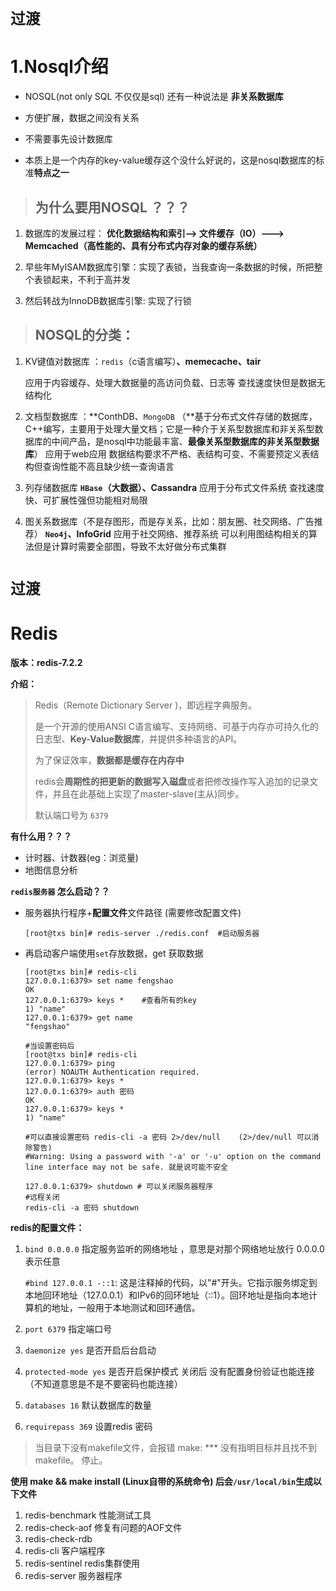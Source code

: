 # `过渡`

# 1.Nosql介绍

- NOSQL(not only SQL 不仅仅是sql) 还有一种说法是 **非关系数据库**

- 方便扩展，数据之间没有关系

- 不需要事先设计数据库

- 本质上是一个内存的key-value缓存这个没什么好说的，这是nosql数据库的标准**特点之一**

  

> ## 为什么要用NOSQL ？？？

1. 数据库的发展过程： **优化数据结构和索引--> 文件缓存（IO）---> Memcached（高性能的、具有分布式内存对象的缓存系统）**

2. 早些年MyISAM数据库引擎：实现了表锁，当我查询一条数据的时候，所把整个表锁起来，不利于高并发

3. 然后转战为InnoDB数据库引擎: 实现了行锁

   

> ## NOSQL的分类：

1. KV键值对数据库  ：`redis`（c语言编写）**、memecache、tair** 

   应用于内容缓存、处理大数据量的高访问负载、日志等
   查找速度快但是数据无结构化 

2. 文档型数据库 ：**ConthDB、`MongoDB` （**基于分布式文件存储的数据库，C++编写，主要用于处理大量文档；它是一种介于关系型数据库和非关系型数据库的中间产品，是nosql中功能最丰富、**最像关系型数据库的非关系型数据库**）
   应用于web应用
   数据结构要求不严格、表结构可变、不需要预定义表结构但查询性能不高且缺少统一查询语言

3. 列存储数据库
   **`HBase`（大数据）、Cassandra**
   应用于分布式文件系统
   查找速度快、可扩展性强但功能相对局限

4. 图关系数据库（不是存图形，而是存关系，比如：朋友圈、社交网络、广告推荐）
   **`Neo4j`、InfoGrid**
   应用于社交网络、推荐系统
   可以利用图结构相关的算法但是计算时需要全部图，导致不太好做分布式集群

   


# `过渡`



# Redis 

**版本：redis-7.2.2**

**介绍：**

> Redis（Remote Dictionary Server )，即远程字典服务。
>
> 是一个开源的使用ANSI C语言编写、支持网络、可基于内存亦可持久化的日志型、**Key-Value数据库**，并提供多种语言的API。
>
> 为了保证效率，**数据都是缓存在内存中**
>
> redis会**周期性的把更新的数据写入磁盘**或者把修改操作写入追加的记录文件，并且在此基础上实现了master-slave(主从)同步。
>
> 默认端口号为 `6379`



**有什么用？？？**

- 计时器、计数器(eg：浏览量)
- 地图信息分析



**`redis服务器` 怎么启动？？** 

- 服务器执行程序+**配置文件**文件路径 (需要修改配置文件)

  ```shell
  [root@txs bin]# redis-server ./redis.conf  #启动服务器
  ```

- 再启动客户端使用`set`存放数据，get 获取数据

  ```shell
  [root@txs bin]# redis-cli 
  127.0.0.1:6379> set name fengshao 
  OK
  127.0.0.1:6379> keys *    #查看所有的key
  1) "name"
  127.0.0.1:6379> get name
  "fengshao"
  
  #当设置密码后
  [root@txs bin]# redis-cli 
  127.0.0.1:6379> ping
  (error) NOAUTH Authentication required.
  127.0.0.1:6379> keys *
  127.0.0.1:6379> auth 密码
  OK
  127.0.0.1:6379> keys *
  1) "name"
  
  #可以直接设置密码 redis-cli -a 密码 2>/dev/null    (2>/dev/null 可以消除警告)
  #Warning: Using a password with '-a' or '-u' option on the command line interface may not be safe. 就是说可能不安全
  
  127.0.0.1:6379> shutdown # 可以关闭服务器程序
  #远程关闭
  redis-cli -a 密码 shutdown
  ```

  



**redis的配置文件：**

1. `bind 0.0.0.0` 指定服务监听的网络地址 ，意思是对那个网络地址放行 0.0.0.0 表示任意

   `#bind 127.0.0.1 -::1`: 这是注释掉的代码，以"#"开头。它指示服务绑定到本地回环地址（127.0.0.1）和IPv6的回环地址（::1）。回环地址是指向本地计算机的地址，一般用于本地测试和回环通信。

2. `port 6379` 指定端口号

3. `daemonize yes` 是否开启后台启动

4. `protected-mode yes`  是否开启保护模式 关闭后 没有配置身份验证也能连接 （不知道意思是不是不要密码也能连接）

5. `databases 16` 默认数据库的数量

6. `requirepass 369` 设置redis 密码



> 当目录下没有makefile文件，会报错 make: *** 没有指明目标并且找不到 makefile。 停止。

**使用 make  && make install (Linux自带的系统命令) 后会`/usr/local/bin`生成以下文件** 

1. redis-benchmark  性能测试工具
2. redis-check-aof  修复有问题的AOF文件
3. redis-check-rdb  
4. redis-cli  客户端程序
5. redis-sentinel  redis集群使用
6. redis-server  服务器程序

